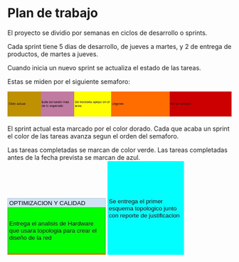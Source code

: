 # Plan de trabajo 

El proyecto se dividio por semanas en ciclos de desarrollo o sprints.

Cada sprint tiene 5 dias de desarrollo, de jueves a martes, y 2 de entrega de productos, de martes a jueves.

Cuando inicia un nuevo sprint se actualiza el estado de las tareas.

Estas se miden por el siguiente semaforo:

![Semaforo](../imagenes/semaforo/olores.jpg)

El sprint actual esta marcado por el color dorado.
Cada que acaba un sprint el color de las tareas avanza segun el orden del semaforo.

Las tareas completadas se marcan de color verde.
Las tareas completadas antes de la fecha prevista se marcan de azul.
![Verde](../imagenes/semaforo/verde.jpg)
![Azul](../imagenes/semaforo/azul.jpg)


